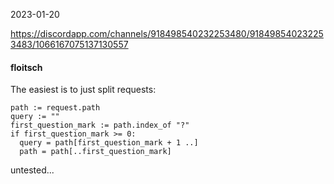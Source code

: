 2023-01-20

https://discordapp.com/channels/918498540232253480/918498540232253483/1066167075137130557

#### floitsch
The easiest is to just split requests:
```
path := request.path
query := ""
first_question_mark := path.index_of "?"
if first_question_mark >= 0:
  query = path[first_question_mark + 1 ..]
  path = path[..first_question_mark]
```
untested...